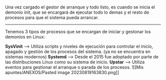 Una vez cargado el gestor de arranque y todo listo, es cuando se inicia el demonio init, que se encargará de ejecutar todo lo demas y el resto de procesos para que el sistema pueda arrancar.

---------------------

Tenemos 3 tipos de procesos que se encargan de iniciar y gestonar los demonios en Linux:

**SysVinit** --> Utiliza scripts y niveles de ejecución para controlar el inicio, apagado y gestión de los procesos del sistema. (ya no se encuentra en sistemas modernos)
**Systemd** --> Desde el 2015 fue adoptado por parte de las distribuciones Linux como su sistema de inicio.
**Upstar** --> Utiliza eventos para gestionar el arranque o parada de los procesos.
![[Mis apuntes/ANEXOS/Pasted image 20230819163830.png]]
